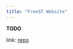 ```yaml
---
title: "FreeST Website"
---
```


**TODO**

link: [repo](https://github.com/freest-lang/freest-lang.github.io)